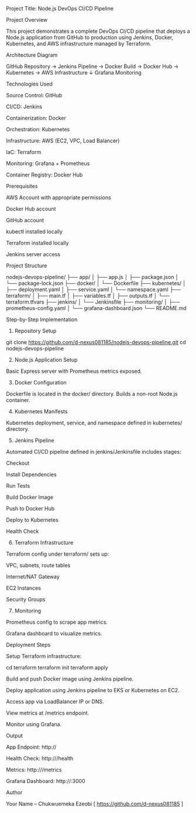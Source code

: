 Project Title: Node.js DevOps CI/CD Pipeline

Project Overview

This project demonstrates a complete DevOps CI/CD pipeline that deploys a Node.js application from GitHub to production using Jenkins, Docker, Kubernetes, and AWS infrastructure managed by Terraform.

Architecture Diagram

GitHub Repository → Jenkins Pipeline → Docker Build → Docker Hub → Kubernetes → AWS Infrastructure
                                                              ↓
                                                       Grafana Monitoring

Technologies Used

Source Control: GitHub

CI/CD: Jenkins

Containerization: Docker

Orchestration: Kubernetes

Infrastructure: AWS (EC2, VPC, Load Balancer)

IaC: Terraform

Monitoring: Grafana + Prometheus

Container Registry: Docker Hub

Prerequisites

AWS Account with appropriate permissions

Docker Hub account

GitHub account

kubectl installed locally

Terraform installed locally

Jenkins server access

Project Structure

nodejs-devops-pipeline/
├── app/
│   ├── app.js
│   ├── package.json
│   └── package-lock.json
├── docker/
│   └── Dockerfile
├── kubernetes/
│   ├── deployment.yaml
│   ├── service.yaml
│   └── namespace.yaml
├── terraform/
│   ├── main.tf
│   ├── variables.tf
│   ├── outputs.tf
│   └── terraform.tfvars
├── jenkins/
│   └── Jenkinsfile
├── monitoring/
│   ├── prometheus-config.yaml
│   └── grafana-dashboard.json
└── README.md

Step-by-Step Implementation

1. Repository Setup

git clone https://github.com/d-nexus081185/nodejs-devops-pipeline.git
cd nodejs-devops-pipeline

2. Node.js Application Setup

Basic Express server with Prometheus metrics exposed.

3. Docker Configuration

Dockerfile is located in the docker/ directory. Builds a non-root Node.js container.

4. Kubernetes Manifests

Kubernetes deployment, service, and namespace defined in kubernetes/ directory.

5. Jenkins Pipeline

Automated CI/CD pipeline defined in jenkins/Jenkinsfile includes stages:

Checkout

Install Dependencies

Run Tests

Build Docker Image

Push to Docker Hub

Deploy to Kubernetes

Health Check

6. Terraform Infrastructure

Terraform config under terraform/ sets up:

VPC, subnets, route tables

Internet/NAT Gateway

EC2 Instances

Security Groups

7. Monitoring

Prometheus config to scrape app metrics.

Grafana dashboard to visualize metrics.

Deployment Steps

Setup Terraform infrastructure:

cd terraform
terraform init
terraform apply

Build and push Docker image using Jenkins pipeline.

Deploy application using Jenkins pipeline to EKS or Kubernetes on EC2.

Access app via LoadBalancer IP or DNS.

View metrics at /metrics endpoint.

Monitor using Grafana.

Output

App Endpoint: http://<load-balancer-dns>

Health Check: http://<load-balancer-dns>/health

Metrics: http://<load-balancer-dns>/metrics

Grafana Dashboard: http://<grafana-public-ip>:3000

Author

Your Name – Chukwuemeka Ezeobi [ https://github.com/d-nexus081185 ]
